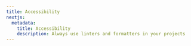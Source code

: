 ```yaml
---
title: Accessibility
nextjs:
  metadata:
    title: Accessibility
    description: Always use linters and formatters in your projects
---
```

